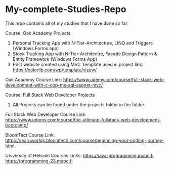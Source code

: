 # My-complete-Studies-Repo
This repo contains all of my studies that I have done so far

Course: Oak Academy Projects
  1. Personel Tracking App with N-Tier-Architecture, LINQ and Triggers (Windows Forms app)
  2. Stock Tracking App with N-Tier-Architectre, Facade Design Pattern & Entity Framework (Windows Forms App)
  3. Post website created using MVC
     Template used in project link: https://colorlib.com/wp/template/vizew/

Oak Academy Course Link: https://www.udemy.com/course/full-stack-web-development-with-c-oop-ms-sql-aspnet-mvc/

Course: Full Stack Web Developer Projects
  1. All Projects can be found under the projects folder in the folder

Full Stack Web Developer Course Link: https://www.udemy.com/course/the-ultimate-fullstack-web-development-bootcamp/

BloomTect Course Link: https://learnworlds.bloomtech.com/course/beginning-your-coding-journey-html

University of Helsinki Courses Links:
https://java-programming.mooc.fi
https://programming-23.mooc.fi
